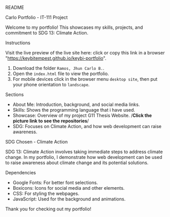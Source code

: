 README

Carlo Portfolio - IT-111 Project

Welcome to my portfolio! This showcases my skills, projects, and commitment to SDG 13: Climate Action.

Instructions

Visit the live preview of the live site here: click or copy this link in a browser "https://keybitempest.github.io/keybi-portfolio".

1. Download the folder `Ramos, Jhun Carlo B.`.
2. Open the `index.html` file to view the portfolio.
3. For mobile devices click in the browser menu `desktop site`, then put your phone orientation to `landscape`.

Sections

- About Me: Introduction, background, and social media links.
- Skills: Shows the programming language that i have used.
- Showcase: Overview of my project G11 Thesis Website. /**Click the picture link to see the repositories**/
- SDG: Focuses on Climate Action, and how web development can raise awareness.

SDG Chosen - Climate Action

SDG 13: Climate Action involves taking immediate steps to address climate change. In my portfolio, I demonstrate how web development can be used to raise awareness about climate change and its potential solutions.

Dependencies

- Google Fonts: For better font selections.
- Boxicons: Icons for social media and other elements.
- CSS: For styling the webpages.
- JavaScript: Used for the background and animations.

Thank you for checking out my portfolio!
